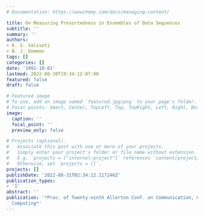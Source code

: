 ```yaml
---
# Documentation: https://wowchemy.com/docs/managing-content/

title: On Measuring Presortedness in Ensembles of Data Sequences
subtitle: ''
summary: ''
authors:
- R. S. Valiveti
- B. J. Oommen
tags: []
categories: []
date: '1991-10-01'
lastmod: 2022-08-30T19:34:12-07:00
featured: false
draft: false

# Featured image
# To use, add an image named `featured.jpg/png` to your page's folder.
# Focal points: Smart, Center, TopLeft, Top, TopRight, Left, Right, BottomLeft, Bottom, BottomRight.
image:
  caption: ''
  focal_point: ''
  preview_only: false

# Projects (optional).
#   Associate this post with one or more of your projects.
#   Simply enter your project's folder or file name without extension.
#   E.g. `projects = ["internal-project"]` references `content/project/deep-learning/index.md`.
#   Otherwise, set `projects = []`.
projects: []
publishDate: '2022-08-31T02:34:12.117246Z'
publication_types:
- '1'
abstract: ''
publication: '*Proc. of Twenty-ninth Allerton Conf. on Communication, Control, and
  Computing*'
---
```

